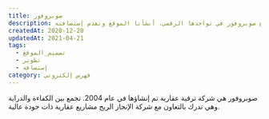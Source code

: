 ```yaml
---
title: صوبروفور
description: تعاونت يونيفارواب مع صوبروفور في تواجدها الرقمي. أنشأنا الموقع ونقدم إستضافته.
createdAt: 2020-12-20
updatedAt: 2021-04-21
tags:
  - تصميم_الموقع
  - تطوير
  - إستضافة
category: فهرس إلكتروني
---
```


صوبروفور هي شركة ترقية عقارية تم إنشاؤها في عام 2004. تجمع بين الكفاءة والدراية وهي تدرك بالتعاون مع شركة الإنجاز الريج مشاريع عقارية ذات جودة عالية.
